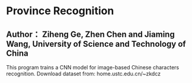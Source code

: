 ﻿# Province Recognition
## Author： Ziheng Ge, Zhen Chen and Jiaming Wang, University of Science and Technology of China
This program trains a CNN model for image-based Chinese characters recognition.
Download dataset from: home.ustc.edu.cn/~zkdcz